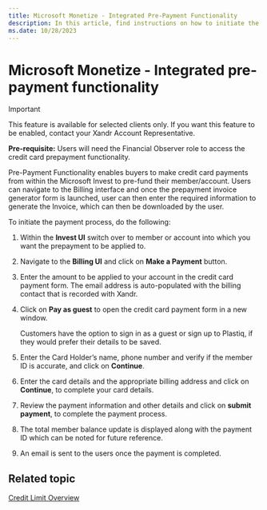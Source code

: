 ```yaml
---
title: Microsoft Monetize - Integrated Pre-Payment Functionality
description: In this article, find instructions on how to initiate the payment process with the Pre-Payment functionality.
ms.date: 10/28/2023
---
```


# Microsoft Monetize - Integrated pre-payment functionality

> [!IMPORTANT]
> This feature is available for selected clients only. If you want this feature to be enabled, contact your Xandr Account Representative.

**Pre-requisite:** Users will need the Financial Observer role to access the credit card prepayment functionality.

Pre-Payment Functionality enables buyers to make credit card payments from within the Microsoft Invest to pre-fund their member/account. Users can navigate to the Billing interface and once the prepayment invoice generator form is launched, user can then enter the required information to generate the Invoice, which can then be downloaded by the user.

To initiate the payment process, do the following:

1. Within the **Invest UI** switch over to member or account into which you want the prepayment to be applied to.
1. Navigate to the **Billing UI** and click on **Make a Payment** button.
1. Enter the amount to be applied to your account in the credit card payment form. The email address is auto-populated with the billing contact that is recorded with Xandr.
1. Click on **Pay as guest** to open the credit card payment form in a new window.

    Customers have the option to sign in as a guest or sign up to Plastiq, if they would prefer their details to be saved.

1. Enter the Card Holder’s name, phone number and verify if the member ID is accurate, and click on **Continue**.
1. Enter the card details and the appropriate billing address and click on **Continue**, to complete your card details.
1. Review the payment information and other details and click on **submit payment**, to complete the payment process.
1. The total member balance update is displayed along with the payment ID which can be noted for future reference.
1. An email is sent to the users once the payment is completed.

## Related topic

[Credit Limit Overview](credit-limit-overview.md)
